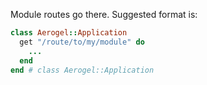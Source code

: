 Module routes go there. Suggested format is:

```ruby
class Aerogel::Application
  get "/route/to/my/module" do
    ...
  end
end # class Aerogel::Application
```
